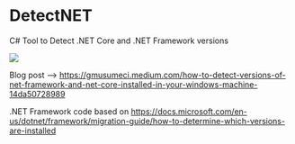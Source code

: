 # DetectNET
C# Tool to Detect .NET Core and .NET Framework versions

![](/main/Graphics/DetectNET-Console.png)

Blog post --> https://gmusumeci.medium.com/how-to-detect-versions-of-net-framework-and-net-core-installed-in-your-windows-machine-14da50728989

.NET Framework code based on https://docs.microsoft.com/en-us/dotnet/framework/migration-guide/how-to-determine-which-versions-are-installed
